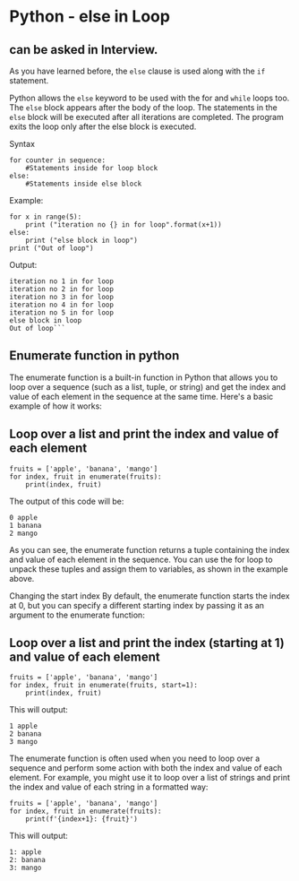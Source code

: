 # Python - else in Loop

## can be asked in Interview.

As you have learned before, the `else` clause is used along with the `if` statement.

Python allows the `else` keyword to be used with the for and `while` loops too. The `else` block appears after the body of the loop. The statements in the `else` block will be executed after all iterations are completed. The program exits the loop only after the else block is executed.

Syntax

```
for counter in sequence:
    #Statements inside for loop block
else:
    #Statements inside else block
```

Example:

```
for x in range(5):
    print ("iteration no {} in for loop".format(x+1))
else:
    print ("else block in loop")
print ("Out of loop")
```

Output:

````
iteration no 1 in for loop
iteration no 2 in for loop
iteration no 3 in for loop
iteration no 4 in for loop
iteration no 5 in for loop
else block in loop
Out of loop```
````

## Enumerate function in python

The enumerate function is a built-in function in Python that allows you to loop over a sequence (such as a list, tuple, or string) and get the index and value of each element in the sequence at the same time. Here's a basic example of how it works:

## Loop over a list and print the index and value of each element

```
fruits = ['apple', 'banana', 'mango']
for index, fruit in enumerate(fruits):
    print(index, fruit)
```

The output of this code will be:

```
0 apple
1 banana
2 mango
```

As you can see, the enumerate function returns a tuple containing the index and value of each element in the sequence. You can use the for loop to unpack these tuples and assign them to variables, as shown in the example above.

Changing the start index
By default, the enumerate function starts the index at 0, but you can specify a different starting index by passing it as an argument to the enumerate function:

## Loop over a list and print the index (starting at 1) and value of each element

```
fruits = ['apple', 'banana', 'mango']
for index, fruit in enumerate(fruits, start=1):
    print(index, fruit)
```

This will output:

```
1 apple
2 banana
3 mango
```

The enumerate function is often used when you need to loop over a sequence and perform some action with both the index and value of each element. For example, you might use it to loop over a list of strings and print the index and value of each string in a formatted way:

```
fruits = ['apple', 'banana', 'mango']
for index, fruit in enumerate(fruits):
    print(f'{index+1}: {fruit}')
```

This will output:

```
1: apple
2: banana
3: mango
```
